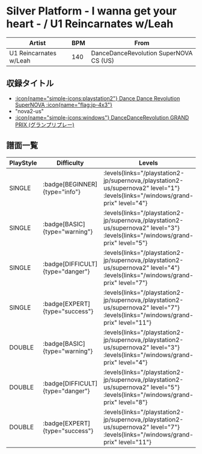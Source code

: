 # Silver Platform - I wanna get your heart - / U1 Reincarnates w/Leah

|Artist|BPM|From|
|------|---|----|
|U1 Reincarnates w/Leah|140|DanceDanceRevolution SuperNOVA CS (US)|

## 収録タイトル

- [:icon{name="simple-icons:playstation2"} Dance Dance Revolution SuperNOVA :icon{name="flag:jp-4x3"}](/playstation2-jp/supernova)
- "nova2-us"
- [:icon{name="simple-icons:windows"} DanceDanceRevolution GRAND PRIX (グランプリプレー)](/windows/grand-prix)

## 譜面一覧

|PlayStyle|Difficulty|Levels|Notes|Movie|
|---------|----------|------|-----|-----|
|SINGLE| :badge[BEGINNER]{type="info"}| :levels{links="/playstation2-jp/supernova,/playstation2-us/supernova2" level="1"} :levels{links="/windows/grand-prix" level="4"}|80/2||
|SINGLE| :badge[BASIC]{type="warning"}| :levels{links="/playstation2-jp/supernova,/playstation2-us/supernova2" level="3"} :levels{links="/windows/grand-prix" level="5"}|169/31||
|SINGLE| :badge[DIFFICULT]{type="danger"}| :levels{links="/playstation2-jp/supernova,/playstation2-us/supernova2" level="4"} :levels{links="/windows/grand-prix" level="7"}|227/18||
|SINGLE| :badge[EXPERT]{type="success"}| :levels{links="/playstation2-jp/supernova,/playstation2-us/supernova2" level="7"} :levels{links="/windows/grand-prix" level="11"}|340/21||
|DOUBLE| :badge[BASIC]{type="warning"}| :levels{links="/playstation2-jp/supernova,/playstation2-us/supernova2" level="3"} :levels{links="/windows/grand-prix" level="4"}|94/35||
|DOUBLE| :badge[DIFFICULT]{type="danger"}| :levels{links="/playstation2-jp/supernova,/playstation2-us/supernova2" level="5"} :levels{links="/windows/grand-prix" level="8"}|218/18||
|DOUBLE| :badge[EXPERT]{type="success"}| :levels{links="/playstation2-jp/supernova,/playstation2-us/supernova2" level="7"} :levels{links="/windows/grand-prix" level="11"}|311/37||

